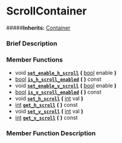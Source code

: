 #  ScrollContainer  
#####**Inherits:** [Container](class_container)

###  Brief Description  


###  Member Functions 
  * void  **[`set_enable_h_scroll`](#set_enable_h_scroll)**  **(** [bool](class_bool) enable  **)**
  * [bool](class_bool)  **[`is_h_scroll_enabled`](#is_h_scroll_enabled)**  **(** **)** const
  * void  **[`set_enable_v_scroll`](#set_enable_v_scroll)**  **(** [bool](class_bool) enable  **)**
  * [bool](class_bool)  **[`is_v_scroll_enabled`](#is_v_scroll_enabled)**  **(** **)** const
  * void  **[`set_h_scroll`](#set_h_scroll)**  **(** [int](class_int) val  **)**
  * [int](class_int)  **[`get_h_scroll`](#get_h_scroll)**  **(** **)** const
  * void  **[`set_v_scroll`](#set_v_scroll)**  **(** [int](class_int) val  **)**
  * [int](class_int)  **[`get_v_scroll`](#get_v_scroll)**  **(** **)** const

###  Member Function Description  
